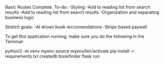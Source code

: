 Basic Routes Complete.
To-do:
-Styling 
-Add to reading list from search results
-Add to reading list from search results
-Organization and separating business logic

Stretch goals:
-AI driven book reccomendations
-Stripe based paywall

To get this application running, make sure you do the following in the Terminal:

python3 -m venv myenv
source myenv/bin/activate
pip install -r requirements.txt
createdb bookfinder
flask run

